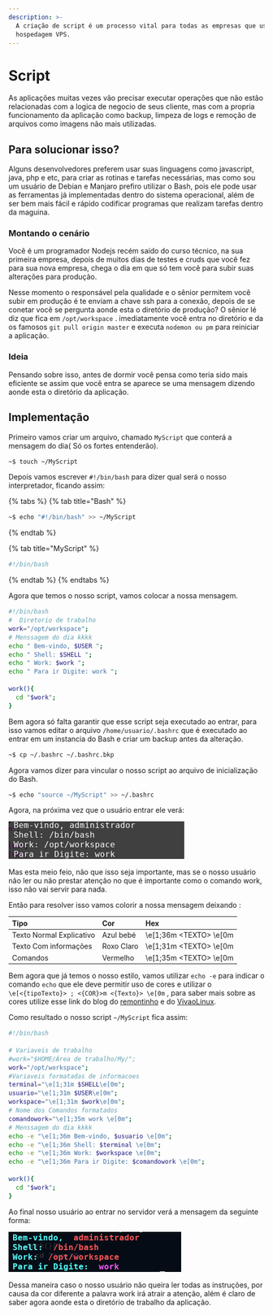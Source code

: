 ```yaml
---
description: >-
  A criação de script é um processo vital para todas as empresas que usam
  hospedagem VPS.
---
```


# Script

As aplicações muitas vezes vão precisar executar operações que não estão relacionadas com a logica de negocio de seus cliente, mas com a propria funcionamento da aplicação como backup, limpeza de logs e remoção de arquivos como imagens não mais utilizadas.

## Para solucionar isso?

Alguns desenvolvedores preferem usar suas linguagens como javascript, java, php e etc, para criar as rotinas e tarefas necessárias, mas como sou um usuário de Debian e Manjaro prefiro utilizar o Bash, pois ele pode usar as ferramentas já implementadas dentro do sistema operacional, além de ser bem mais fácil e rápido codificar programas que realizam tarefas dentro da maguina.

### Montando o cenário

Você é um programador Nodejs recém saído do curso técnico, na sua primeira empresa, depois de muitos dias de testes e cruds que você fez para sua nova empresa, chega o dia em que só tem você para subir suas alterações para produção.

Nesse momento o responsável pela qualidade e o sênior permitem você subir em produção é te enviam a chave ssh para a conexão, depois de se conetar você se pergunta aonde esta o diretório de produção? O sênior lé diz que fica em `/opt/workspace` . imediatamente você entra no diretório e da os famosos `git pull origin master` e executa `nodemon ou pm` para reiniciar a aplicação.

### Ideia

Pensando sobre isso, antes de dormir você pensa como teria sido mais eficiente se assim que você entra se aparece se uma mensagem dizendo aonde esta o diretório da aplicação.

## Implementação

Primeiro vamos criar um arquivo, chamado `MyScript` que conterá a mensagem do dia\( Só os fortes entenderão\).

```bash
~$ touch ~/MyScript
```

Depois vamos escrever `#!/bin/bash` para dizer qual será o nosso interpretador, ficando assim:

{% tabs %}
{% tab title="Bash" %}
```bash
~$ echo "#!/bin/bash" >> ~/MyScript
```
{% endtab %}

{% tab title="MyScript" %}
```bash
#!/bin/bash
```
{% endtab %}
{% endtabs %}

Agora que temos o nosso script, vamos colocar a nossa mensagem.

```bash
#!/bin/bash
#  Diretorio de trabalho
work="/opt/workspace";
# Menssagem do dia kkkk
echo " Bem-vindo, $USER ";
echo " Shell: $SHELL ";
echo " Work: $work ";
echo " Para ir Digite: work ";

work(){
  cd "$work";
}
```

Bem agora só falta garantir que esse script seja executado ao entrar, para isso vamos editar o arquivo `/home/usuario/.bashrc` que é executado ao entrar em um instancia do Bash e criar um backup antes da alteração.

```bash
~$ cp ~/.bashrc ~/.bashrc.bkp
```

Agora vamos dizer para vincular o nosso script ao arquivo de inicialização do Bash.

```bash
~$ echo "source ~/MyScript" >> ~/.bashrc
```

Agora, na próxima vez que o usuário entrar ele verá:

![Mensagem de entrada](../.gitbook/assets/semcor.png)

Mas esta meio feio, não que isso seja importante, mas se o nosso usuário não ler ou não prestar atenção no que é importante como o comando work, isso não vai servir para nada.

Então para resolver isso vamos colorir a nossa mensagem deixando :

| Tipo | Cor | Hex |
| :--- | :--- | :--- |
| Texto Normal Explicativo | Azul bebé | \e\[1;36m &lt;TEXTO&gt; \e\[0m |
| Texto Com informações | Roxo Claro | \e\[1;31m &lt;TEXTO&gt; \e\[0m |
| Comandos | Vermelho | \e\[1;35m &lt;TEXTO&gt; \e\[0m |

Bem agora que já temos o nosso estilo, vamos utilizar `echo -e` para indicar o comando `echo` que ele deve permitir uso de cores e utilizar o `\e[<{tipoTexto}> ; <{COR}>m <{Texto}> \e[0m` , para saber mais sobre as cores utilize esse link do blog do [remontinho](https://blog.remontti.com.br/141) e do [VivaoLinux](https://www.vivaolinux.com.br/artigo/Formatando-o-bash-com-cores-e-efeitos).

Como resultado o nosso script `~/MyScript` fica assim:

```bash
#!/bin/bash

# Variaveis de trabalho
#work="$HOME/Área de trabalho/My/";
work="/opt/workspace";
#Variaveis formatadas de informacoes
terminal="\e[1;31m $SHELL\e[0m";
usuario="\e[1;31m $USER\e[0m";
workspace="\e[1;31m $work\e[0m";
# Nome dos Comandos formatados
comandowork="\e[1;35m work \e[0m";
# Menssagem do dia kkkk
echo -e "\e[1;36m Bem-vindo, $usuario \e[0m";
echo -e "\e[1;36m Shell: $terminal \e[0m";
echo -e "\e[1;36m Work: $workspace \e[0m";
echo -e "\e[1;36m Para ir Digite: $comandowork \e[0m";

work(){
  cd "$work";
}
```

Ao final nosso usuário ao entrar no servidor verá a mensagem da seguinte forma:

![Menssagem de entrada com cor](../.gitbook/assets/comcor.png)

Dessa maneira caso o nosso usuário não queira ler todas as instruções, por causa da cor diferente a palavra work irá atrair a atenção, além é claro de saber agora aonde esta o diretório de trabalho da aplicação.

